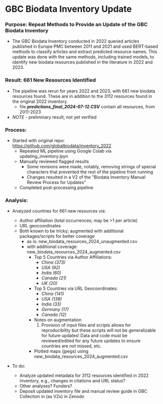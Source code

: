 # GBC Biodata Inventory Update

### Purpose: Repeat Methods to Provide an Update of the GBC Biodata Inventory

* The GBC Biodata Inventory conducted in 2022 queried articles published in Europe PMC between 2011 and 2021 and used BERT-based methods to classify articles and extract predicted resource names. This update was done with the same methods, including trained models, to identify new biodata resources published in the literature in 2022 and 2023.

### Result: 661 New Resources Identified

* The pipeline was rerun for years 2022 and 2023, with 661 new biodata resources found. These are in addition to the 3112 resources found in the original 2022 inventory.
  * file ***predictions_final_2024-07-12.CSV*** contain all resources, from 2011-2023
* *NOTE* - preliminary result; not yet verified

### Process:

* Started with original repo: https://github.com/globalbiodata/inventory_2022
  * Repeated ML pipeline using Google Colab via updating_inventory.ipyn
  * Manually reviewed flagged results
    * Some revisions were made, notably, removing strings of special characters that prevented the rest of the pipeline from running
    * Changes resulted in a V2 of the "Biodata Inventory Manual Review Process for Updates"
  * Completed post-processing pipeline

### Analysis: 
* Analyzed countries for 661 new resources via:
  * Author affiliation (total occurrences; may be >1 per article)
  * URL geocoordinates
  * Both known to be tricky; augmented with additional packages/scripts for better coverage
    * as is: new_biodata_resources_2024_unaugmented.csv
    * with additional coverage: new_biodata_resources_2024_augmented.csv
      * Top 5 Countries via Author Affiliations:
        * *China (373)* 
        * *USA (92)* 
        * *India (60)* 
        * *Canada (21)* 
        * *UK (20)* 
      * Top 5 Countries via URL Geocoordinates:
        * *China (141)* 
        * *USA (138)* 
        * *India (33)* 
        * *Germany (17)* 
        * *Canada (12)* 
      * Notes on augmentation 
        1) Provision of input files and scripts allows for reproducibility but these scripts will not be generalizable for future updates! Data and code must be reviewed/edited for any future updates to ensure countries are not missed, etc.
      * Plotted maps (jpegs) using new_biodata_resources_2024_augmented.csv
  
* To do: 
  * Analyze updated metadata for 3112 resources identified in 2022 inventory, e.g., changes in citations and URL status?
  * Other analyses? Funders?
  * Deposit updated inventory file and manual review guide in GBC Collection in (as V2s) in Zenodo 
